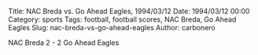 Title: NAC Breda vs. Go Ahead Eagles, 1994/03/12
Date: 1994/03/12 00:00
Category: sports
Tags: football, football scores, NAC Breda, Go Ahead Eagles
Slug: nac-breda-vs-go-ahead-eagles
Author: carbonero


NAC Breda 2 - 2 Go Ahead Eagles
